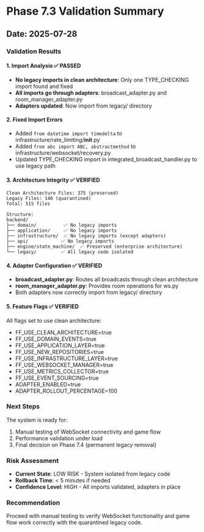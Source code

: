 # Phase 7.3 Validation Summary

## Date: 2025-07-28

### Validation Results

#### 1. Import Analysis ✅ PASSED
- **No legacy imports in clean architecture**: Only one TYPE_CHECKING import found and fixed
- **All imports go through adapters**: broadcast_adapter.py and room_manager_adapter.py
- **Adapters updated**: Now import from legacy/ directory

#### 2. Fixed Import Errors
- Added `from datetime import timedelta` to infrastructure/rate_limiting/__init__.py
- Added `from abc import ABC, abstractmethod` to infrastructure/websocket/recovery.py
- Updated TYPE_CHECKING import in integrated_broadcast_handler.py to use legacy path

#### 3. Architecture Integrity ✅ VERIFIED
```
Clean Architecture Files: 375 (preserved)
Legacy Files: 140 (quarantined)
Total: 515 files

Structure:
backend/
├── domain/          ✅ No legacy imports
├── application/     ✅ No legacy imports
├── infrastructure/  ✅ No legacy imports (except adapters)
├── api/            ✅ No legacy imports
├── engine/state_machine/  ✅ Preserved (enterprise architecture)
└── legacy/         ✅ All legacy code isolated
```

#### 4. Adapter Configuration ✅ VERIFIED
- **broadcast_adapter.py**: Routes all broadcasts through clean architecture
- **room_manager_adapter.py**: Provides room operations for ws.py
- Both adapters now correctly import from legacy/ directory

#### 5. Feature Flags ✅ VERIFIED
All flags set to use clean architecture:
- FF_USE_CLEAN_ARCHITECTURE=true
- FF_USE_DOMAIN_EVENTS=true
- FF_USE_APPLICATION_LAYER=true
- FF_USE_NEW_REPOSITORIES=true
- FF_USE_INFRASTRUCTURE_LAYER=true
- FF_USE_WEBSOCKET_MANAGER=true
- FF_USE_METRICS_COLLECTOR=true
- FF_USE_EVENT_SOURCING=true
- ADAPTER_ENABLED=true
- ADAPTER_ROLLOUT_PERCENTAGE=100

### Next Steps

The system is ready for:
1. Manual testing of WebSocket connectivity and game flow
2. Performance validation under load
3. Final decision on Phase 7.4 (permanent legacy removal)

### Risk Assessment
- **Current State**: LOW RISK - System isolated from legacy code
- **Rollback Time**: < 5 minutes if needed
- **Confidence Level**: HIGH - All imports validated, adapters in place

### Recommendation
Proceed with manual testing to verify WebSocket functionality and game flow work correctly with the quarantined legacy code.